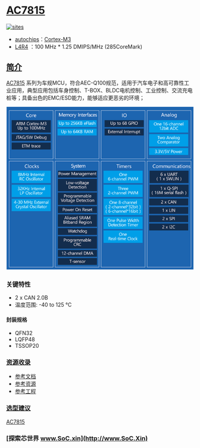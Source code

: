 ﻿# [AC7815](https://github.com/SoCXin/AC7815)

[![sites](http://182.61.61.133/link/resources/SoC.png)](http://www.SoC.Xin)

* [autochips](http://www.autochips.com/)：[Cortex-M3](https://github.com/SoCXin/Cortex)
* [L4R4](https://github.com/SoCXin/Level) ：100 MHz * 1.25 DMIPS/MHz (285CoreMark)

## [简介](https://github.com/SoCXin/AC7815/wiki)

[AC7815](https://github.com/SoCXin/AC7815) 系列为车规MCU，符合AEC-Q100规范，适用于汽车电子和高可靠性工业应用，典型应用包括车身控制、T-BOX、BLDC电机控制、工业控制、交流充电桩等；具备出色的EMC/ESD能力，能够适应更恶劣的环境；

[![sites](docs/AC7815.png)](http://www.autochips.com/jk/MCU1/index_225.aspx?pid=531&typeid=225)

### 关键特性

* 2 x CAN 2.0B
* 温度范围: -40 to 125 °C

#### 封装规格

* QFN32
* LQFP48
* TSSOP20

### [资源收录](https://github.com/SoCXin)

* [参考文档](docs/)
* [参考资源](src/)
* [参考工程](project/)

### [选型建议](https://github.com/SoCXin)

[AC7815](https://github.com/SoCXin/AC7815)

### [探索芯世界 www.SoC.xin](http://www.SoC.Xin)
